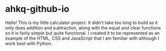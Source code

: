 # ahkq-github-io
Hello! This is my little calculator project. It didn't take too long to build as it only does addition and subtraction, along with the equal and clear functions so it is fairly simple but quite functional. I created it to be represented as an example of the HTML, CSS and JavaScript that I am familiar with although I work best with Python.
